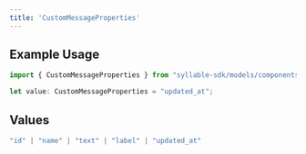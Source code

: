 ```yaml
---
title: 'CustomMessageProperties'
---
```


## Example Usage

```typescript
import { CustomMessageProperties } from "syllable-sdk/models/components";

let value: CustomMessageProperties = "updated_at";
```

## Values

```typescript
"id" | "name" | "text" | "label" | "updated_at"
```